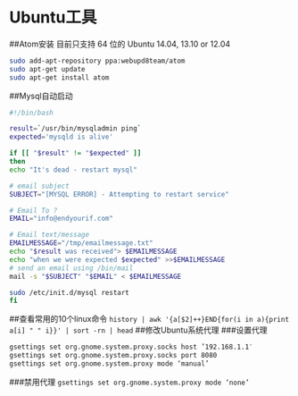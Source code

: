 # Ubuntu工具
##Atom安装
目前只支持 64 位的 Ubuntu 14.04, 13.10 or 12.04
```bash
sudo add-apt-repository ppa:webupd8team/atom
sudo apt-get update
sudo apt-get install atom
```
##Mysql自动启动
```bash
#!/bin/bash

result=`/usr/bin/mysqladmin ping`
expected='mysqld is alive'

if [[ "$result" != "$expected" ]]
then
echo "It's dead - restart mysql"

# email subject
SUBJECT="[MYSQL ERROR] - Attempting to restart service"

# Email To ?
EMAIL="info@endyourif.com"

# Email text/message
EMAILMESSAGE="/tmp/emailmessage.txt"
echo "$result was received"> $EMAILMESSAGE
echo "when we were expected $expected" >>$EMAILMESSAGE
# send an email using /bin/mail
mail -s "$SUBJECT" "$EMAIL" < $EMAILMESSAGE

sudo /etc/init.d/mysql restart
fi
```
##查看常用的10个linux命令
`history | awk '{a[$2]++}END{for(i in a){print a[i] " " i}}' | sort -rn | head`
##修改Ubuntu系统代理
###设置代理
```bash
gsettings set org.gnome.system.proxy.socks host ’192.168.1.1′
gsettings set org.gnome.system.proxy.socks port 8080
gsettings set org.gnome.system.proxy mode ‘manual’
```
###禁用代理
`gsettings set org.gnome.system.proxy mode ‘none’`




